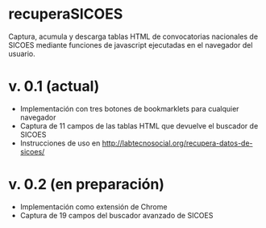 # recuperaSICOES
Captura, acumula y descarga tablas HTML de convocatorias nacionales de SICOES mediante funciones de javascript ejecutadas en el navegador del usuario. 

# v. 0.1 (actual)
- Implementación con tres botones de bookmarklets para cualquier navegador
- Captura de 11 campos de las tablas HTML que devuelve el buscador de SICOES
- Instrucciones de uso en http://labtecnosocial.org/recupera-datos-de-sicoes/

# v. 0.2 (en preparación)
- Implementación como extensión de Chrome
- Captura de 19 campos del buscador avanzado de SICOES
